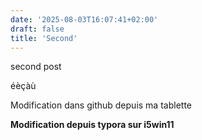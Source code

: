 ```yaml
---
date: '2025-08-03T16:07:41+02:00'
draft: false
title: 'Second'
---
```


second post

éèçàù

Modification dans github depuis ma tablette 

**Modification depuis typora sur i5win11**


